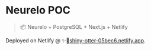 # Neurelo POC

> 📦 Neurelo + PostgreSQL + Next.js + Netlify

Deployed on Netlify @ ✨🦦[shiny-otter-05bec6.netlify.app](https://shiny-otter-05bec6.netlify.app/).